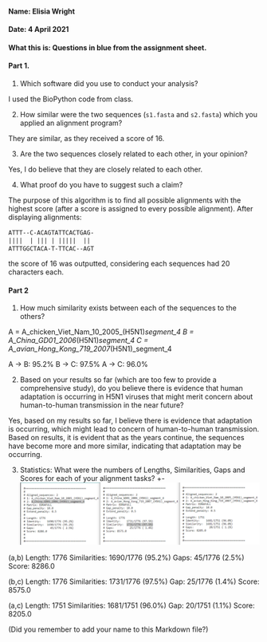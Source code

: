 #### Name: Elisia Wright
#### Date: 4 April 2021
#### What this is: Questions in blue from the assignment sheet.

#### Part 1.


 1. Which software did you use to conduct your analysis?

I used the BioPython code from class.

 2. How similar were the two sequences (`s1.fasta` and `s2.fasta`) which you applied an alignment program?

They are similar, as they received a score of 16.

 3. Are the two sequences closely related to each other, in your opinion?

 Yes, I do believe that they are closely related to each other.

 4. What proof do you have to suggest such a claim?

  The purpose of this algorithm is to find all possible alignments with the highest score (after a score is assigned to every possible alignment). After displaying alignments:

  ```
  ATTT--C-ACAGTATTCACTGAG-
  ||||  | ||| | |||||  ||
  ATTTGGCTACA-T-TTCAC--AGT
  ```
  the score of 16 was outputted, considering each sequences had 20 characters each.





#### Part 2
 1. How much similarity exists between each of the sequences to the others?

A = A_chicken_Viet_Nam_10_2005_(H5N1)_segment_4
B = A_China_GD01_2006_(H5N1)_segment_4
C = A_avian_Hong_Kong_719_2007_(H5N1)_segment_4

A -> B: 95.2%
B -> C: 97.5%
A -> C: 96.0%


 2. Based on your results so far (which are too few to provide a comprehensive study), do you believe there is evidence that human adaptation is occurring in H5N1 viruses that might merit concern about human-to-human transmission in the near future?

Yes, based on my results so far, I believe there is evidence that adaptation is occurring, which might lead to concern of human-to-human transmission. Based on results, it is evident that as the years continue, the sequences have become more and more similar, indicating that adaptation may be occurring. 

 3. Statistics: What were the numbers of Lengths, Similarities, Gaps and Scores for each of your alignment tasks?
+-
 ![Statistics](images/sequences.png)

 (a,b) Length: 1776 Similarities: 1690/1776 (95.2%) Gaps: 45/1776 (2.5%) Score: 8286.0

 (b,c) Length: 1776 Similarities: 1731/1776 (97.5%) Gap: 25/1776 (1.4%) Score: 8575.0

 (a,c) Length: 1751 Similarities: 1681/1751 (96.0%) Gap: 20/1751 (1.1%) Score: 8205.0




(Did you remember to add your name to this Markdown file?)
